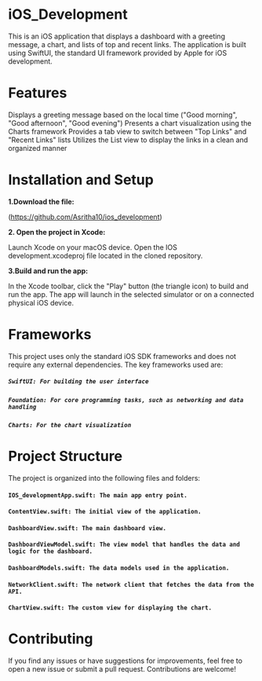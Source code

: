 # iOS_Development

This is an iOS application that displays a dashboard with a greeting message, a chart, and lists of top and recent links. The application is built using SwiftUI, the standard UI framework provided by Apple for iOS development.

# Features

Displays a greeting message based on the local time ("Good morning", "Good afternoon", "Good evening")
Presents a chart visualization using the Charts framework
Provides a tab view to switch between "Top Links" and "Recent Links" lists
Utilizes the List view to display the links in a clean and organized manner

# Installation and Setup

**1.Download the file:**
   
(https://github.com/Asritha10/ios_development)

**2. Open the project in Xcode:**

Launch Xcode on your macOS device.
Open the IOS development.xcodeproj file located in the cloned repository.

**3.Build and run the app:**

In the Xcode toolbar, click the "Play" button (the triangle icon) to build and run the app.
The app will launch in the selected simulator or on a connected physical iOS device.

# Frameworks

This project uses only the standard iOS SDK frameworks and does not require any external dependencies. The key frameworks used are:

##### `SwiftUI: For building the user interface` 
##### `Foundation: For core programming tasks, such as networking and data handling`
##### `Charts: For the chart visualization`

# Project Structure

The project is organized into the following files and folders:

#### `IOS_developmentApp.swift: The main app entry point.`
#### `ContentView.swift: The initial view of the application.`
#### `DashboardView.swift: The main dashboard view.`
#### `DashboardViewModel.swift: The view model that handles the data and logic for the dashboard.`
#### `DashboardModels.swift: The data models used in the application.`
#### `NetworkClient.swift: The network client that fetches the data from the API.`
#### `ChartView.swift: The custom view for displaying the chart.`

# Contributing
If you find any issues or have suggestions for improvements, feel free to open a new issue or submit a pull request. Contributions are welcome!
